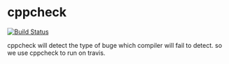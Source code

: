 # cppcheck

[![Build Status](https://travis-ci.org/rutujar/cppcheck.svg?branch=master)](https://travis-ci.org/rutujar/cppcheck)


cppcheck will detect the type of buge which compiler will fail to detect. so we use cppcheck to run on travis.
